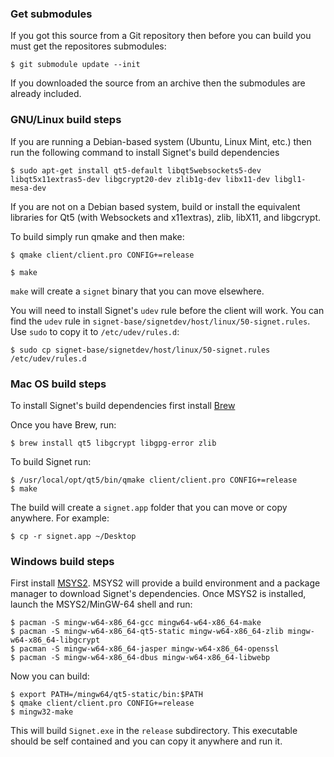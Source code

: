 ### Get submodules

If you got this source from a Git repository then before you can build you must get the repositores submodules:

	$ git submodule update --init

If you downloaded the source from an archive then the submodules are already included.

### GNU/Linux build steps

If you are running a Debian-based system (Ubuntu, Linux Mint, etc.) then run the following command to install Signet's build dependencies

	$ sudo apt-get install qt5-default libqt5websockets5-dev libqt5x11extras5-dev libgcrypt20-dev zlib1g-dev libx11-dev libgl1-mesa-dev

If you are not on a Debian based system, build or install the equivalent libraries for Qt5 (with Websockets and x11extras), zlib, libX11, and libgcrypt.

To build simply run qmake and then make:

	$ qmake client/client.pro CONFIG+=release

	$ make

`make` will create a `signet` binary that you can move elsewhere.

You will need to install Signet's `udev` rule before the client will work. You can find the `udev` rule in `signet-base/signetdev/host/linux/50-signet.rules`. Use `sudo` to copy it to `/etc/udev/rules.d`:

	$ sudo cp signet-base/signetdev/host/linux/50-signet.rules /etc/udev/rules.d

### Mac OS build steps

To install Signet's build dependencies first install [Brew](https://brew.sh)

Once you have Brew, run:

	$ brew install qt5 libgcrypt libgpg-error zlib

To build Signet run:

	$ /usr/local/opt/qt5/bin/qmake client/client.pro CONFIG+=release
	$ make

The build will create a `signet.app` folder that you can move or copy anywhere. For example:

	$ cp -r signet.app ~/Desktop

### Windows build steps

First install [MSYS2](http://www.msys2.org). MSYS2 will provide a build environment and a package manager to download Signet's dependencies. Once MSYS2 is installed, launch the MSYS2/MinGW-64 shell and run:

	$ pacman -S mingw-w64-x86_64-gcc mingw64-w64-x86_64-make
	$ pacman -S mingw-w64-x86_64-qt5-static mingw-w64-x86_64-zlib mingw-w64-x86_64-libgcrypt
	$ pacman -S mingw-w64-x86_64-jasper mingw-w64-x86_64-openssl
	$ pacman -S mingw-w64-x86_64-dbus mingw-w64-x86_64-libwebp

Now you can build:

	$ export PATH=/mingw64/qt5-static/bin:$PATH
	$ qmake client/client.pro CONFIG+=release
	$ mingw32-make

This will build `Signet.exe` in the `release` subdirectory. This executable should be self contained and you can copy it anywhere and run it.
